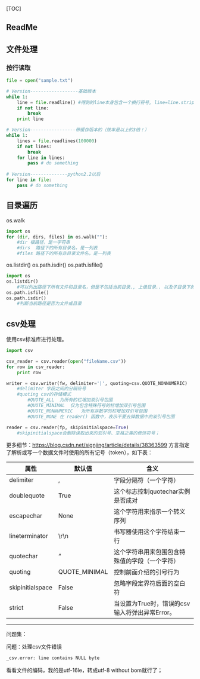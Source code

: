 [TOC]

## ReadMe



## 文件处理

### 按行读取

```python
file = open("sample.txt")

# Version------------------基础版本
while 1:
    line = file.readline() #得到的line本身包含一个换行符号, line=line.strip('\n')
    if not line:
        break
    print line

# Version-----------------带缓存版本的（效率是以上的3倍！）
while 1:
    lines = file.readlines(100000)
    if not lines:
        break
    for line in lines:
        pass # do something
    
# Version--------------python2.2以后
for line in file:
    pass # do something
```





## 目录遍历
os.walk
```python
import os
for (dir, dirs, files) in os.walk(""):
	#dir 根路径，是一字符串
	#dirs  路径下的所有目录名，是一列表
	#files 路径下的所有非目录文件名，是一列表
```

os.listdir()
os.path.isdir()
os.path.isfile()
```python
import os
os.listdir()
	#可以列出路径下所有文件和目录名，但是不包括当前目录., 上级目录.. 以及子目录下的文件.
os.path.isfile()
os.path.isdir()
	#判断当前路径是否为文件或目录
```

## csv处理
使用csv标准库进行处理。
```python
import csv

csv_reader = csv.reader(open("fileName.csv"))
for row in csv_reader:
	print row

writer = csv.writer(fw, delimiter='|', quoting=csv.QUOTE_NONNUMERIC)
	#delimiter 字段之间的分隔符号
	#quoting csv的存储模式
		#QUOTE_ALL	为所有的栏增加双引号包围
		#QUOTE_MINIMAL	仅为包含特殊符号的栏增加双引号包围
		#QUOTE_NONNUMERIC	为所有非数字的栏增加双引号包围
		#QUOTE_NONE	在 reader() 函数中，表示不要去掉数据中的双引号包围

reader = csv.reader(fp, skipinitialspace=True)
	#skipinitialspace会删除读取出来的双引号、空格之类的修饰符号；
```
更多细节：https://blog.csdn.net/signjing/article/details/38363599
方言指定了解析或写一个数据文件时使用的所有记号（token），如下表：

|属性 |默认值 |含义 |
|-----|-------|-----|
|delimiter |, |字段分隔符（一个字符）|
|doublequote |True |这个标志控制quotechar实例是否成对|
|escapechar |None |这个字符用来指示一个转义序列|
|lineterminator |\r\n |书写器使用这个字符结束一行|
|quotechar |“ |这个字符串用来包围包含特殊值的字段（一个字符）|
|quoting |QUOTE_MINIMAL |控制前面介绍的引号行为|
|skipinitialspace |False |忽略字段定界符后面的空白符|
|strict |False |当设置为True时，错误的csv输入将弹出异常Error。|

------------
问题集：

问题：处理csv文件错误
```python
_csv.error: line contains NULL byte
```
看看文件的编码，我的是utf-16le，转成utf-8 without bom就行了；

